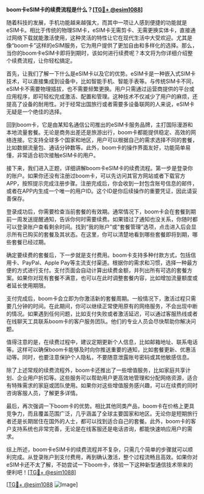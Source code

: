 **boom卡eSIM卡的续费流程是什么？[[TG💪+ @esim1088](https://t.me/s/esim1088)]**

随着科技的发展，手机功能越来越强大，而其中一项让人感到便捷的功能就是eSIM卡。相比于传统的物理SIM卡，eSIM卡无需剪卡、无需更换实体卡，直接通过网络下载就能激活使用，这种灵活的特性让它在现代生活中大受欢迎。尤其是像“boom卡”这样的eSIM服务，它为用户提供了更加自由和多样化的选择。那么，当你的boom卡eSIM卡即将到期时，该如何进行续费呢？本文将为你详细介绍整个续费流程，让你轻松搞定。

首先，让我们了解一下什么是eSIM卡以及它的优势。eSIM卡是一种嵌入式SIM卡技术，可以直接集成到设备中，比如智能手机、智能手表等。与传统SIM卡不同，eSIM卡不需要物理插拔，也不需要频繁更换。用户只需通过运营商提供的平台或应用程序，即可轻松完成激活、配置和管理。这种技术不仅减少了用户的麻烦，还提高了设备的耐用性。对于经常出国旅行或者需要多设备联网的人来说，eSIM卡无疑是一个绝佳的选择。

回到boom卡，它是由某知名通信公司推出的eSIM卡服务品牌，主打国际漫游和本地流量套餐。无论是商务出差还是旅游出行，boom卡都能提供稳定、高效的网络连接。它支持全球多个国家和地区，用户可以根据自己的需求选择不同的套餐，比如数据流量包、通话分钟数等。此外，boom卡的操作界面友好，功能简单易懂，非常适合初次接触eSIM卡的用户。

接下来，我们进入正题，详细讲解boom卡eSIM卡的续费流程。第一步是登录你的账户。如果你还没有注册过boom卡，可以先访问其官方网站或者下载官方APP，按照提示完成注册步骤。注册完成后，你会收到一封包含账号信息的邮件，或者在APP内生成一个唯一的用户ID。这个ID是你后续操作的重要凭证，因此请妥善保存。

登录成功后，你需要检查当前套餐的有效期。通常情况下，boom卡会在套餐到期前一周发送提醒通知，告诉你何时需要续费。如果错过了通知也没关系，你随时都可以登录账户查看剩余时间。找到“我的账户”或“套餐管理”选项，点击进入后会显示所有已购买的套餐及其状态。在这里，你可以清楚地看到哪些套餐即将到期，哪些套餐已经过期。

确定要续费的套餐后，下一步就是支付费用。boom卡支持多种付款方式，包括信用卡、PayPal、Apple Pay等主流支付渠道。根据你的需求和习惯，选择一种最方便的方式进行支付。支付页面会自动计算出续费金额，并列出所有可选的套餐方案。如果你对现有套餐不满意，也可以在此时调整套餐内容，比如增加流量额度或者延长使用期限。

支付完成后，boom卡会立即为你激活新的套餐周期。一般情况下，激活过程只需要几分钟的时间。在此期间，你可以继续正常使用原有的网络服务，不会出现中断的情况。如果遇到任何问题，比如支付失败或者激活延迟，可以通过客服热线或者在线聊天工具联系boom卡的客户服务团队。他们的专业人员会尽快帮助你解决问题。

值得注意的是，在续费过程中，建议定期更新个人信息，比如邮箱地址、联系电话等。这样可以确保boom卡能够及时向你推送重要的通知，比如套餐更新、优惠活动等。同时，也要注意保护个人隐私，不要随意泄露账号密码或其他敏感信息。

除了上述常规的续费流程外，boom卡还推出了一些增值服务，比如家庭共享计划、企业用户折扣等。这些服务可以帮助用户更高效地管理和分配网络资源，适合有特殊需求的家庭或团队使用。如果你对这些增值服务感兴趣，可以在续费的同时咨询客服人员，了解更多详情。

最后，再次强调一下boom卡的优势。相比其他同类产品，boom卡在价格上更具竞争力，而且覆盖范围广泛，几乎涵盖了全球主要国家和地区。无论你是短期旅行者还是长期居住在国外的人士，都可以找到适合自己的套餐。此外，boom卡的客户支持系统也非常完善，无论是在线客服还是电话咨询，都能快速响应用户的需求。

综上所述，boom卡eSIM卡的续费流程并不复杂，只需几个简单的步骤就可以顺利完成。从登录账户到支付费用，再到确认激活，整个过程流畅且高效。如果你对eSIM卡还不太了解，不妨尝试一下boom卡，体验一下这种新型通信技术带来的便利吧！[[TG💪+ @esim1088](https://t.me/s/esim1088)]

[[TG💪+ @esim1088](https://t.me/s/esim1088) ![Image](https://i.postimg.cc/4NQfJmqS/Snipaste-2025-05-13-00-14-12.png)]